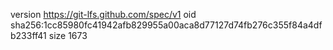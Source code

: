 version https://git-lfs.github.com/spec/v1
oid sha256:1cc85980fc41942afb829955a00aca8d77127d74fb276c355f84a4dfb233ff41
size 1673
